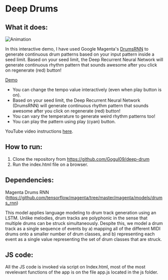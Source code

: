 # Deep Drums


## What it does:
![Animation](/assets/deepdrum.gif)

In this interactive demo, I have used Google Magenta's [DrumsRNN](https://github.com/tensorflow/magenta/tree/master/magenta/models/drums_rnn) to generate continuous drum patterns based on your input pattern inside a seed limit. Based on your seed limit, the Deep Recurrent Neural Network will generate continuous rhythm pattern that sounds awesome after you click on regenerate (red) button!

[Demo](https://gogul09.github.io/software/deep-drum)

- You can change the tempo value interactively (even when play button is on).
- Based on your seed limit, the Deep Recurrent Neural Network (DrumsRNN) will generate continuous rhythm pattern that sounds awesome after you click on regenerate (red) button!
- You can vary the temperature to generate weird rhythm patterns too!
- You can play the pattern using play (cyan) button.

YouTube video instructions [here](https://www.youtube.com/watch?v=sjo6UlQONLc).

## How to run:
1) Clone the repository from https://github.com/Gogul09/deep-drum
2) Run the index.html file on a browser.

## Dependencies:
Magenta Drums RNN
(https://github.com/tensorflow/magenta/tree/master/magenta/models/drums_rnn)

This model applies language modeling to drum track generation using an LSTM. Unlike melodies, drum tracks are polyphonic in the sense that multiple drums can be struck simultaneously. Despite this, we model a drum track as a single sequence of events by a) mapping all of the different MIDI drums onto a smaller number of drum classes, and b) representing each event as a single value representing the set of drum classes that are struck.

## JS code:
All the JS code is invoked via script on Index.html, most of the most revelevant functions of the app is on the file
app.js located in the js folder.
